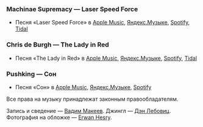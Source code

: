 ### Machinae Supremacy — Laser Speed Force

- Песня «Laser Speed Force» в
	[Apple Music](https://music.apple.com/album/1443660526?i=1443660829),
	[Яндекс.Музыке](https://music.yandex.ru/album/590656/track/5368294),
	[Spotify](https://open.spotify.com/track/1xea5ZLbyQI7nvZlceYDPs),
	[Tidal](https://tidal.com/browse/track/17409468)

### Chris de Burgh — The Lady in Red

- Песня «The Lady in Red» в
	[Apple Music](https://music.apple.com/album/1435413615?i=1435413620),
	[Яндекс.Музыке](https://music.yandex.ru/album/5534502/track/10858),
	[Spotify](https://open.spotify.com/track/5tHbBxWjTxaQpL5SrT17Tz),
	[Tidal](https://tidal.com/browse/track/91437640?play=true)

### Pushking — Сон

- Песня «Сон» в
	[Apple Music](https://music.apple.com/album/998916771?i=998917403),
	[Яндекс.Музыке](https://music.yandex.ru/album/2780609/track/23969720),
	[Spotify](https://open.spotify.com/track/1BNdF4Z0N58AQUmtlU0K7p)

Все права на музыку принадлежат законным правообладателям.

Запись и сведение — [Вадим Макеев](https://pepelsbey.dev/).
Джингл — [Дэн Лебовиц](https://www.youtube.com/channel/UC38A5qHrlc_Zgua7vL4b96w).
Фотография на обложке — [Erwan Hesry](https://unsplash.com/photos/WPTHZkA-M4I).
